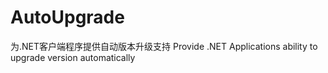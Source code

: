 # AutoUpgrade
为.NET客户端程序提供自动版本升级支持 Provide  .NET Applications ability to upgrade version automatically
